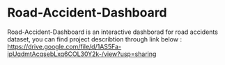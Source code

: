 # Road-Accident-Dashboard
 Road-Accident-Dashboard is an interactive dashborad for road accidents dataset, you can find project describtion through  link below :
 https://drive.google.com/file/d/1AS5Fa-ipUqdmtAcqsebLxq6COL30Y2k-/view?usp=sharing
